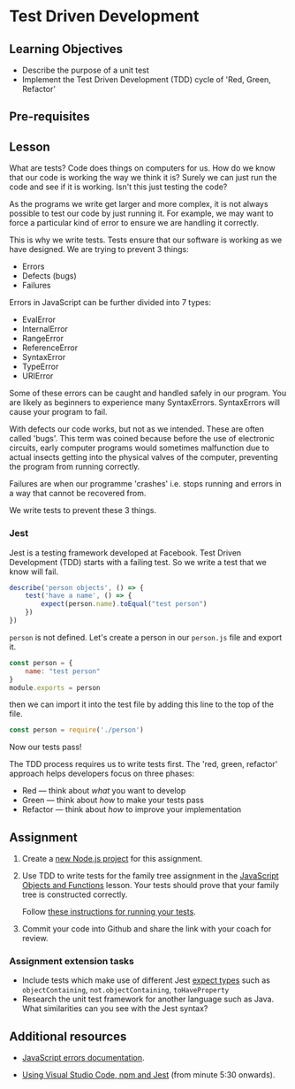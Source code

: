 # Test Driven Development

## Learning Objectives
* Describe the purpose of a unit test
* Implement the Test Driven Development (TDD) cycle of 'Red, Green, Refactor'

## Pre-requisites

## Lesson
What are tests? Code does things on computers for us. How do we know that our code is working the way we think it is? Surely we can just run the code and see if it is working. Isn't this just testing the code?

As the programs we write get larger and more complex, it is not always possible to test our code by just running it. For example, we may want to force a particular kind of error to ensure we are handling it correctly.

This is why we write tests. Tests ensure that our software is working as we have designed. We are trying to prevent 3 things:

* Errors
* Defects (bugs)
* Failures

Errors in JavaScript can be further divided into 7 types:

* EvalError
* InternalError
* RangeError
* ReferenceError
* SyntaxError
* TypeError
* URIError

Some of these errors can be caught and handled safely in our program. You are likely as beginners to experience many SyntaxErrors. SyntaxErrors will cause your program to fail.

With defects our code works, but not as we intended. These are often called 'bugs'. This term was coined because before the use of electronic circuits, early computer programs would sometimes malfunction due to actual insects getting into the physical valves of the computer, preventing the program from running correctly.

Failures are when our programme 'crashes' i.e. stops running and errors in a way that cannot be recovered from.

We write tests to prevent these 3 things.

### Jest
Jest is a testing framework developed at Facebook. Test Driven Development (TDD) starts with a failing test. So we write a test that we know will fail. 

```javascript
describe('person objects', () => {
    test('have a name', () => {
        expect(person.name).toEqual("test person")
    })
})
```
`person` is not defined. Let's create a person in our `person.js` file and export it.

```javascript
const person = {
    name: "test person"
}
module.exports = person
```
then we can import it into the test file by adding this line to the top of the file.
```javascript
const person = require('./person')
```
Now our tests pass!

The TDD process requires us to write tests first. The 'red, green, refactor' approach helps developers focus on three phases:

  * Red — think about <em>what</em> you want to develop
  * Green — think about <em>how</em> to make your tests pass
  * Refactor — think about <em>how</em> to improve your implementation

## Assignment
  1. Create a [new Node.js project](/curriculum/Bootcamp/FAQ#createNewProject) for this assignment.

  1. Use TDD to write tests for the family tree assignment in the [JavaScript Objects and Functions](/curriculum/Bootcamp/Unit-1-Object_Oriented_Programming/0.1.1-JavaScript_Objects_and_Functions#java) lesson. Your tests should prove that your family tree is constructed correctly.

      Follow [these instructions for running your tests](/curriculum/Bootcamp/FAQ#runJestTests).

  1. Commit your code into Github and share the link with your coach for review.

### Assignment extension tasks
  * Include tests which make use of different Jest [expect types](https://jestjs.io/docs/expect) such as `objectContaining`, `not.objectContaining`, `toHaveProperty`
  * Research the unit test framework for another language such as Java. What similarities can you see with the Jest syntax?

## Additional resources

  * [JavaScript errors documentation](https://developer.mozilla.org/en-US/docs/Web/JavaScript/Reference/Global_Objects/Error).

  * [Using Visual Studio Code, npm and Jest](https://www.youtube.com/watch?v=EIQgVdoYb0M) (from minute 5:30 onwards). 

